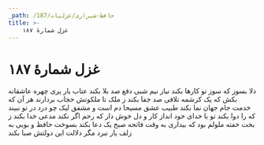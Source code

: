 ```yaml
---
_path: /حافظ-شیرازی/غزلیات/187
title: >-
    غزل شمارهٔ ۱۸۷
---
```

# غزل شمارهٔ ۱۸۷

دلا بسوز که سوز تو کارها بکند
نیاز نیم شبی دفع صد بلا بکند
عتاب یار پری چهره عاشقانه بکش
که یک کرشمه تلافی صد جفا بکند
ز ملک تا ملکوتش حجاب بردارند
هر آن که خدمت جام جهان نما بکند
طبیب عشق مسیحا دم است و مشفق لیک
چو درد در تو نبیند که را دوا بکند
تو با خدای خود انداز کار و دل خوش دار
که رحم اگر نکند مدعی خدا بکند
ز بخت خفته ملولم بود که بیداری
به وقت فاتحه صبح یک دعا بکند
بسوخت حافظ و بویی به زلف یار نبرد
مگر دلالت این دولتش صبا بکند

